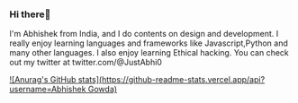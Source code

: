 ### Hi there👋

I'm Abhishek from India, and I do contents on design and development. I really enjoy learning languages and frameworks like Javascript,Python and many other languages. I also enjoy learning Ethical hacking. You can check out my twitter at  twitter.com/@JustAbhi0

[![Anurag's GitHub stats](https://github-readme-stats.vercel.app/api?username=Abhishek Gowda)](https://github.com/anuraghazra/github-readme-stats)
